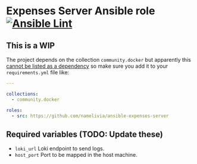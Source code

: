 # Expenses Server Ansible role [![Ansible Lint](https://github.com/namelivia/ansible-expenses-server/actions/workflows/ansible-lint.yml/badge.svg)](https://github.com/namelivia/ansible-expenses-server/actions/workflows/ansible-lint.yml)

## This is a WIP

The project depends on the collection `community.docker` but apparently this [cannot be listed as a dependency](https://github.com/ansible/ansible/issues/62847) so make sure you add it to your `requirements.yml` file like:

```yml
---

collections:
  - community.docker

roles:
  - src: https://github.com/namelivia/ansible-expenses-server
```

## Required variables (TODO: Update these)
 - `loki_url` Loki endpoint to send logs.
 - `host_port` Port to be mapped in the host machine.
